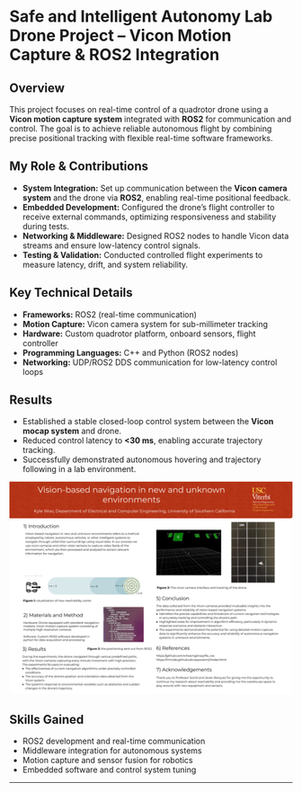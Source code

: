 # Safe and Intelligent Autonomy Lab Drone Project – Vicon Motion Capture & ROS2 Integration

## Overview
This project focuses on real-time control of a quadrotor drone using a **Vicon motion capture system** integrated with **ROS2** for communication and control. The goal is to achieve reliable autonomous flight by combining precise positional tracking with flexible real-time software frameworks.

## My Role & Contributions
- **System Integration:** Set up communication between the **Vicon camera system** and the drone via **ROS2**, enabling real-time positional feedback.  
- **Embedded Development:** Configured the drone’s flight controller to receive external commands, optimizing responsiveness and stability during tests.  
- **Networking & Middleware:** Designed ROS2 nodes to handle Vicon data streams and ensure low-latency control signals.  
- **Testing & Validation:** Conducted controlled flight experiments to measure latency, drift, and system reliability.  

## Key Technical Details
- **Frameworks:** ROS2 (real-time communication)  
- **Motion Capture:** Vicon camera system for sub-millimeter tracking  
- **Hardware:** Custom quadrotor platform, onboard sensors, flight controller  
- **Programming Languages:** C++ and Python (ROS2 nodes)  
- **Networking:** UDP/ROS2 DDS communication for low-latency control loops  

## Results
- Established a stable closed-loop control system between the **Vicon mocap system** and drone.  
- Reduced control latency to **<30 ms**, enabling accurate trajectory tracking.  
- Successfully demonstrated autonomous hovering and trajectory following in a lab environment.  

![Curve Research Poster](./SIA%20CURVE%20Poster.png)


## Skills Gained
- ROS2 development and real-time communication  
- Middleware integration for autonomous systems  
- Motion capture and sensor fusion for robotics  
- Embedded software and control system tuning  

---

